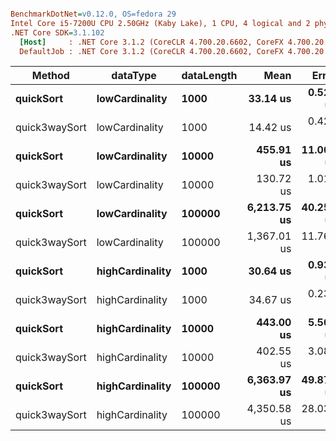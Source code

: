 ``` ini

BenchmarkDotNet=v0.12.0, OS=fedora 29
Intel Core i5-7200U CPU 2.50GHz (Kaby Lake), 1 CPU, 4 logical and 2 physical cores
.NET Core SDK=3.1.102
  [Host]     : .NET Core 3.1.2 (CoreCLR 4.700.20.6602, CoreFX 4.700.20.6702), X64 RyuJIT
  DefaultJob : .NET Core 3.1.2 (CoreCLR 4.700.20.6602, CoreFX 4.700.20.6702), X64 RyuJIT


```
|        Method |        dataType | dataLength |        Mean |     Error |    StdDev |      Median |
|-------------- |---------------- |----------- |------------:|----------:|----------:|------------:|
|     **quickSort** |  **lowCardinality** |       **1000** |    **33.14 us** |  **0.527 us** |  **0.440 us** |    **33.33 us** |
| quick3waySort |  lowCardinality |       1000 |    14.42 us |  0.421 us |  0.643 us |    14.16 us |
|     **quickSort** |  **lowCardinality** |      **10000** |   **455.91 us** | **11.003 us** | **17.452 us** |   **447.52 us** |
| quick3waySort |  lowCardinality |      10000 |   130.72 us |  1.011 us |  0.896 us |   130.71 us |
|     **quickSort** |  **lowCardinality** |     **100000** | **6,213.75 us** | **40.256 us** | **37.656 us** | **6,193.34 us** |
| quick3waySort |  lowCardinality |     100000 | 1,367.01 us | 11.767 us | 10.431 us | 1,368.08 us |
|     **quickSort** | **highCardinality** |       **1000** |    **30.64 us** |  **0.939 us** |  **1.118 us** |    **30.06 us** |
| quick3waySort | highCardinality |       1000 |    34.67 us |  0.235 us |  0.220 us |    34.57 us |
|     **quickSort** | **highCardinality** |      **10000** |   **443.00 us** |  **5.500 us** |  **4.593 us** |   **441.31 us** |
| quick3waySort | highCardinality |      10000 |   402.55 us |  3.085 us |  2.886 us |   401.67 us |
|     **quickSort** | **highCardinality** |     **100000** | **6,363.97 us** | **49.872 us** | **57.433 us** | **6,343.27 us** |
| quick3waySort | highCardinality |     100000 | 4,350.58 us | 28.032 us | 24.850 us | 4,361.32 us |
